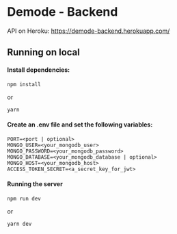 # Demode - Backend

API on Heroku: https://demode-backend.herokuapp.com/

## Running on local

#### Install dependencies:
```
npm install
```
or
```
yarn
```

#### Create an .env file and set the following variables:

```
PORT=<port | optional>   
MONGO_USER=<your_mongodb_user>
MONGO_PASSWORD=<your_mongodb_password>
MONGO_DATABASE=<your_mongodb_database | optional>
MONGO_HOST=<your_mongodb_host>
ACCESS_TOKEN_SECRET=<a_secret_key_for_jwt>
```

#### Running the server
```
npm run dev
```
or 
```
yarn dev
```
